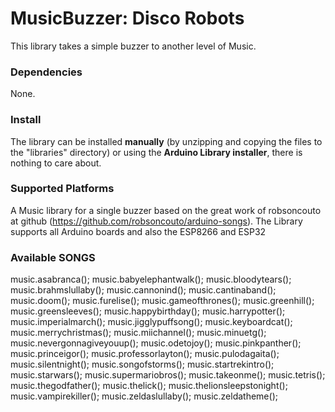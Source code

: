 # MusicBuzzer: Disco Robots

This library takes a simple buzzer to another level of Music.


### Dependencies

None.

### Install

The library can be installed **manually** (by unzipping and copying the files to the "libraries" directory) or using the **Arduino Library installer**, there is nothing to care about.

### Supported Platforms

A Music library for a single buzzer based on the great work of robsoncouto at github (https://github.com/robsoncouto/arduino-songs). The Library supports all Arduino boards and also the ESP8266 and ESP32


### Available SONGS

music.asabranca();
music.babyelephantwalk();
music.bloodytears();
music.brahmslullaby();
music.cannonind();
music.cantinaband();
music.doom();
music.furelise();
music.gameofthrones();
music.greenhill();
music.greensleeves();
music.happybirthday();
music.harrypotter();
music.imperialmarch();
music.jigglypuffsong();
music.keyboardcat();
music.merrychristmas();
music.miichannel();
music.minuetg();
music.nevergonnagiveyouup();
music.odetojoy();
music.pinkpanther();
music.princeigor();
music.professorlayton();
music.pulodagaita();
music.silentnight();
music.songofstorms();
music.startrekintro();
music.starwars();
music.supermariobros();
music.takeonme();
music.tetris();
music.thegodfather();
music.thelick();
music.thelionsleepstonight();
music.vampirekiller();
music.zeldaslullaby();
music.zeldatheme();

